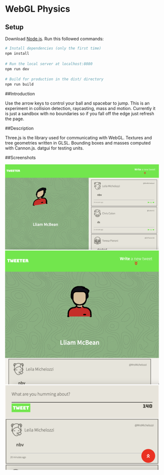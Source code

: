 # WebGL Physics

## Setup
Download [Node.js](https://nodejs.org/en/download/).
Run this followed commands:

``` bash
# Install dependencies (only the first time)
npm install

# Run the local server at localhost:8080
npm run dev

# Build for production in the dist/ directory
npm run build
```
##Introduction

Use the arrow keys to control your ball and spacebar to jump. This is an experiment in collision detection, raycasting, mass and motion. Currently it is just a sandbox with no boundaries so if you fall off the edge just refresh the page. 

##Description

Three.js is the library used for communicating with WebGL. Textures and tree geometries written in GLSL. Bounding boxes and masses computed with Cannon.js. datgui for testing units. 

##Screenshots

!["Screenshot of desktop viewport"](https://github.com/soupIsTheCurrencyOfTheFuture/tweeter/blob/main/public/docs/Screen%20Shot%202021-08-11%20at%205.28.11%20PM.png)
!["Screenshot of mobile viewport"](https://github.com/soupIsTheCurrencyOfTheFuture/tweeter/blob/main/public/docs/Screen%20Shot%202021-08-11%20at%205.28.31%20PM.png)
!["Screenshot of creating a new tweet"](https://github.com/soupIsTheCurrencyOfTheFuture/tweeter/blob/main/public/docs/Screen%20Shot%202021-08-11%20at%205.28.42%20PM.png)


